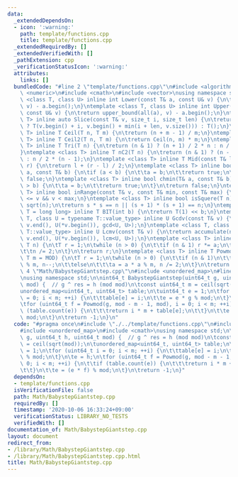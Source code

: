 ```yaml
---
data:
  _extendedDependsOn:
  - icon: ':warning:'
    path: template/functions.cpp
    title: template/functions.cpp
  _extendedRequiredBy: []
  _extendedVerifiedWith: []
  _pathExtension: cpp
  _verificationStatusIcon: ':warning:'
  attributes:
    links: []
  bundledCode: "#line 2 \"template/functions.cpp\"\n#include <algorithm>\n#include\
    \ <numeric>\n#include <cmath>\n#include <vector>\nusing namespace std;\n\ntemplate\
    \ <class T, class U> inline int Lower(const T& a, const U& v) {\n\treturn lower_bound(all(a),\
    \ v) - a.begin();\n}\ntemplate <class T, class U> inline int Upper(const T& a,\
    \ const U& v) {\n\treturn upper_bound(all(a), v) - a.begin();\n}\ntemplate <class\
    \ T> inline auto Slice(const T& v, size_t i, size_t len) {\n\treturn i < v.size()\
    \ ? T(v.begin() + i, v.begin() + min(i + len, v.size())) : T();\n}\ntemplate <class\
    \ T> inline T Ceil(T n, T m) {\n\treturn (n + m - 1) / m;\n}\ntemplate <class\
    \ T> inline T Ceil2(T n, T m) {\n\treturn Ceil(n, m) * m;\n}\ntemplate <class\
    \ T> inline T Tri(T n) {\n\treturn (n & 1) ? (n + 1) / 2 * n : n / 2 * (n + 1);\n\
    }\ntemplate <class T> inline T nC2(T n) {\n\treturn (n & 1) ? (n - 1) / 2 * n\
    \ : n / 2 * (n - 1);\n}\ntemplate <class T> inline T Mid(const T& l, const T&\
    \ r) {\n\treturn l + (r - l) / 2;\n}\ntemplate <class T> inline bool chmax(T&\
    \ a, const T& b) {\n\tif (a < b) {\n\t\ta = b;\n\t\treturn true;\n\t}\n\treturn\
    \ false;\n}\ntemplate <class T> inline bool chmin(T& a, const T& b) {\n\tif (a\
    \ > b) {\n\t\ta = b;\n\t\treturn true;\n\t}\n\treturn false;\n}\ntemplate <class\
    \ T> inline bool inRange(const T& v, const T& min, const T& max) {\n\treturn min\
    \ <= v && v < max;\n}\ntemplate <class T> inline bool isSquere(T n) {\n\tT s =\
    \ sqrt(n);\n\treturn s * s == n || (s + 1) * (s + 1) == n;\n}\ntemplate <class\
    \ T = long long> inline T BIT(int b) {\n\treturn T(1) << b;\n}\ntemplate <class\
    \ T, class U = typename T::value_type> inline U Gcdv(const T& v) {\n\treturn accumulate(next(v.begin()),\
    \ v.end(), U(*v.begin()), gcd<U, U>);\n}\ntemplate <class T, class U = typename\
    \ T::value_type> inline U Lcmv(const T& v) {\n\treturn accumulate(next(v.begin()),\
    \ v.end(), U(*v.begin()), lcm<U, U>);\n}\ntemplate <class T> inline T Pow(T a,\
    \ T n) {\n\tT r = 1;\n\twhile (n > 0) {\n\t\tif (n & 1) r *= a;\n\t\ta *= a;\n\
    \t\tn /= 2;\n\t}\n\treturn r;\n}\ntemplate <class T> inline T Powmod(T a, T n,\
    \ T m = MOD) {\n\tT r = 1;\n\twhile (n > 0) {\n\t\tif (n & 1)\n\t\t\tr = r * a\
    \ % m, n--;\n\t\telse\n\t\t\ta = a * a % m, n /= 2;\n\t}\n\treturn r;\n}\n#line\
    \ 4 \"Math/BabystepGiantstep.cpp\"\n#include <unordered_map>\n#line 6 \"Math/BabystepGiantstep.cpp\"\
    \nusing namespace std;\n\nint64_t BabystepGiantstep(uint64_t g, uint64_t h, uint64_t\
    \ mod) {  // g ^ res = h (mod mod)\n\tconst uint64_t m = ceil(sqrt(mod));\n\t\
    unordered_map<uint64_t, uint64_t> table;\n\tuint64_t e = 1;\n\tfor (uint64_t i\
    \ = 0; i < m; ++i) {\n\t\ttable[e] = i;\n\t\te = e * g % mod;\n\t}\n\te = h;\n\
    \tfor (uint64_t f = Powmod(g, mod - m - 1, mod), i = 0; i < m; ++i) {\n\t\tif\
    \ (table.count(e)) {\n\t\t\treturn i * m + table[e];\n\t\t}\n\t\te = (e * f) %\
    \ mod;\n\t}\n\treturn -1;\n}\n"
  code: "#pragma once\n#include \"./../template/functions.cpp\"\n#include <vector>\n\
    #include <unordered_map>\n#include <cmath>\nusing namespace std;\n\nint64_t BabystepGiantstep(uint64_t\
    \ g, uint64_t h, uint64_t mod) {  // g ^ res = h (mod mod)\n\tconst uint64_t m\
    \ = ceil(sqrt(mod));\n\tunordered_map<uint64_t, uint64_t> table;\n\tuint64_t e\
    \ = 1;\n\tfor (uint64_t i = 0; i < m; ++i) {\n\t\ttable[e] = i;\n\t\te = e * g\
    \ % mod;\n\t}\n\te = h;\n\tfor (uint64_t f = Powmod(g, mod - m - 1, mod), i =\
    \ 0; i < m; ++i) {\n\t\tif (table.count(e)) {\n\t\t\treturn i * m + table[e];\n\
    \t\t}\n\t\te = (e * f) % mod;\n\t}\n\treturn -1;\n}"
  dependsOn:
  - template/functions.cpp
  isVerificationFile: false
  path: Math/BabystepGiantstep.cpp
  requiredBy: []
  timestamp: '2020-10-06 16:33:24+09:00'
  verificationStatus: LIBRARY_NO_TESTS
  verifiedWith: []
documentation_of: Math/BabystepGiantstep.cpp
layout: document
redirect_from:
- /library/Math/BabystepGiantstep.cpp
- /library/Math/BabystepGiantstep.cpp.html
title: Math/BabystepGiantstep.cpp
---
```

